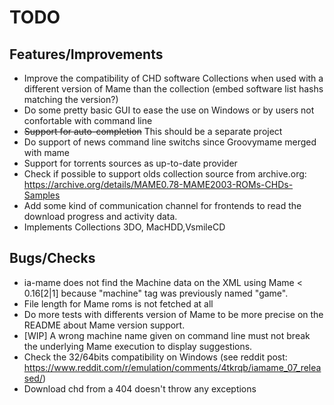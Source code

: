 TODO
====

Features/Improvements
---------------------

-   Improve the compatibility of CHD software Collections when used with 
    a different version of Mame than the collection 
    (embed software list hashs matching the version?)
-   Do some pretty basic GUI to ease the use on Windows or by users not 
    confortable with command line
-   ~~Support for auto-completion~~ This should be a separate project
-   Do support of news command line switchs since Groovymame merged with
    mame
-   Support for torrents sources as up-to-date provider
-   Check if possible to support olds collection source from archive.org:
    https://archive.org/details/MAME0.78-MAME2003-ROMs-CHDs-Samples
-   Add some kind of communication channel for frontends to read the
    download progress and activity data.
-   Implements Collections 3DO, MacHDD,VsmileCD

Bugs/Checks
-----------

-   ia-mame does not find the Machine data on the XML using Mame < 0.16[2|1] 
    because "machine" tag was previously named "game".
-   File length for Mame roms is not fetched at all
-   Do more tests with differents version of Mame to be more precise on the
    README about Mame version support.
-   [WIP] A wrong machine name given on command line must not break the
    underlying Mame execution to display suggestions.
-   Check the 32/64bits compatibility on Windows (see reddit post:
    https://www.reddit.com/r/emulation/comments/4tkrqb/iamame_07_released/)
-   Download chd from a 404 doesn't throw any exceptions
